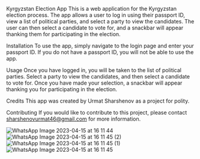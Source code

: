Kyrgyzstan Election App
This is a web application for the Kyrgyzstan election process. The app allows a user to log in using their passport ID, view a list of political parties, and select a party to view the candidates. The user can then select a candidate to vote for, and a snackbar will appear thanking them for participating in the election.

Installation
To use the app, simply navigate to the login page and enter your passport ID. If you do not have a passport ID, you will not be able to use the app.

Usage
Once you have logged in, you will be taken to the list of political parties. Select a party to view the candidates, and then select a candidate to vote for. Once you have made your selection, a snackbar will appear thanking you for participating in the election.

Credits
This app was created by Urmat Sharshenov as a project for polity.

Contributing
If you would like to contribute to this project, please contact sharshenovurmat46@gmail.com for more information.


![WhatsApp Image 2023-04-15 at 16 11 44](https://user-images.githubusercontent.com/49892815/232208686-60e5ff06-f9df-4d08-8dbc-b34a913e9136.jpeg)
![WhatsApp Image 2023-04-15 at 16 11 45 (2)](https://user-images.githubusercontent.com/49892815/232208688-f591ad91-8969-4751-92c2-ac2a30813567.jpeg)
![WhatsApp Image 2023-04-15 at 16 11 45 (1)](https://user-images.githubusercontent.com/49892815/232208690-b3a5baa0-8165-40f7-8a9d-a9dd5172196f.jpeg)
![WhatsApp Image 2023-04-15 at 16 11 45](https://user-images.githubusercontent.com/49892815/232208691-63823652-bf50-4966-9890-856a284deef5.jpeg)
